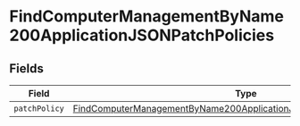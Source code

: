 # FindComputerManagementByName200ApplicationJSONPatchPolicies


## Fields

| Field                                                                                                                                                                       | Type                                                                                                                                                                        | Required                                                                                                                                                                    | Description                                                                                                                                                                 |
| --------------------------------------------------------------------------------------------------------------------------------------------------------------------------- | --------------------------------------------------------------------------------------------------------------------------------------------------------------------------- | --------------------------------------------------------------------------------------------------------------------------------------------------------------------------- | --------------------------------------------------------------------------------------------------------------------------------------------------------------------------- |
| `patchPolicy`                                                                                                                                                               | [FindComputerManagementByName200ApplicationJSONPatchPoliciesPatchPolicy](../../models/operations/findcomputermanagementbyname200applicationjsonpatchpoliciespatchpolicy.md) | :heavy_minus_sign:                                                                                                                                                          | N/A                                                                                                                                                                         |